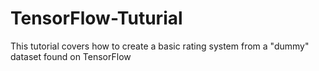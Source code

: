 # TensorFlow-Tuturial
This tutorial covers how to create a basic rating system from a "dummy" dataset found on TensorFlow
